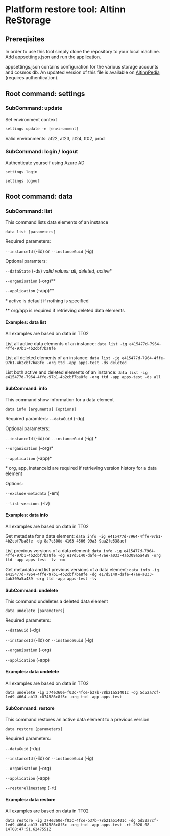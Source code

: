 # Platform restore tool: Altinn ReStorage

## Prereqisites
In order to use this tool simply clone the repository to your local machine. 
Add appsettings.json and run the application. 

appsettings.json contains configuration for the various storage accounts and cosmos db. 
An updated version of this file is available on [AltinnPedia](https://altinnpedia.ai-dev.brreg.no/ops/backup-recovery/altinn_restorage/) (requires authentication).

## Root command: settings

### SubCommand: update

Set environment context

`settings update -e [environment]`

Valid environments: at22, at23, at24, tt02, prod

### SubCommand: login / logout

Authenticate yourself using Azure AD

`settings login`

`settings logout`

## Root command: data

### SubCommand: list

This command lists data elements of an instance

`data list [parameters]`

Required parameters:

`--instanceId` (-iid) or `--instanceGuid` (-ig)

Optional paramters:

`--dataState` (-ds) _valid values: all, deleted, active_\*

`--organisation` (-org)\*\*

`--application` (-app)\*\*

\* active is default if nothing is specified

\*\* org/app is required if retrieving deleted data elements

#### Examples: data list

All examples are based on data in TT02

List all active data elements of an instance:
`data list -ig e415477d-7964-4ffe-97b1-4b2cbf7ba8fe`

List all deleted elements of an instance:
`data list -ig e415477d-7964-4ffe-97b1-4b2cbf7ba8fe -org ttd -app apps-test -ds deleted`

List both active and deleted elements of an instance:
`data list -ig e415477d-7964-4ffe-97b1-4b2cbf7ba8fe -org ttd -app apps-test -ds all`

#### SubCommand: info

This command show information for a data element

`data info [arguments] [options]`

Required paramters:
`--dataGuid` (-dg)

Optional parameters:

`--instanceId` (-iid) or `--instanceGuid` (-ig) \*

`--organisation` (-org)\*

`--application` (-app)\*

\* org, app, instanceId are required if retrieving version history for a data element

Options:

`--exclude-metadata` (-em)

`--list-versions` (-lv)

#### Examples: data info

All examples are based on data in TT02

Get metadata for a data element:
`data info -ig e415477d-7964-4ffe-97b1-4b2cbf7ba8fe -dg 8a7c300d-4163-4566-99a3-9aa2fe538aef`

List previous versions of a data element:
`data info -ig e415477d-7964-4ffe-97b1-4b2cbf7ba8fe -dg e17d5140-dafe-47ae-a033-4ab309a5a489 -org ttd -app apps-test -lv -em`

Get metadata and list previous versions of a data element:
`data info -ig e415477d-7964-4ffe-97b1-4b2cbf7ba8fe -dg e17d5140-dafe-47ae-a033-4ab309a5a489 -org ttd -app apps-test -lv`

#### SubCommand: undelete

This command undeletes a deleted data element

`data undelete [parameters]`

Required parameters:

`--dataGuid` (-dg)

`--instanceId` (-iid) or `--instanceGuid` (-ig)

`--organisation` (-org)

`--application` (-app)

#### Examples: data undelete

All examples are based on data in TT02

`data undelete -ig 374e360e-f03c-4fce-b37b-78b21a51401c -dg 5d52a7cf-1ed9-4664-ab13-c074586c8f5c -org ttd -app apps-test`

#### SubCommand: restore

This command restores an active data element to a previous version

`data restore [parameters]`

Required parameters:

`--dataGuid` (-dg)

`--instanceId` (-iid) or `--instanceGuid` (-ig)

`--organisation` (-org)

`--application` (-app)

`--restoreTimestamp` (-rt)

#### Examples: data restore

All examples are based on data in TT02

`data restore -ig 374e360e-f03c-4fce-b37b-78b21a51401c -dg 5d52a7cf-1ed9-4664-ab13-c074586c8f5c -org ttd -app apps-test -rt 2020-08-14T08:47:51.6247551Z`
